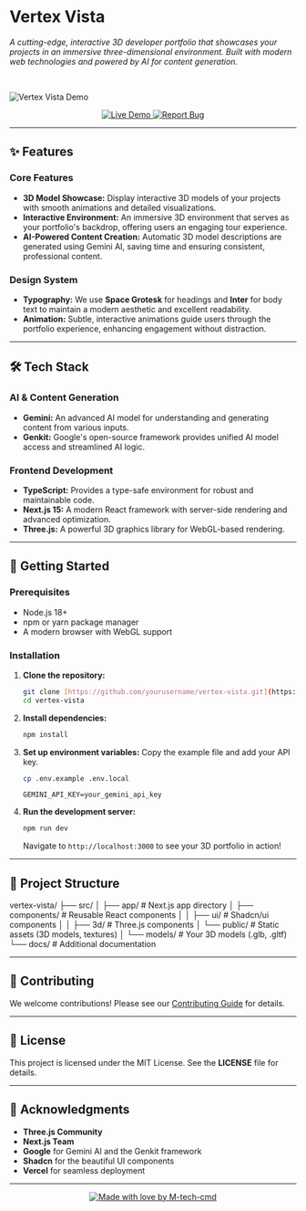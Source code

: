 # Vertex Vista

_A cutting-edge, interactive 3D developer portfolio that showcases your projects in an immersive three-dimensional environment. Built with modern web technologies and powered by AI for content generation._

<br/>

![Vertex Vista Demo](https://www.your-image-url.com/your-screenshot.jpg)

<p align="center">
  <a href="https://your-live-demo-url.com" target="_blank">
    <img src="https://img.shields.io/badge/-Live%20Demo-blue?style=for-the-badge" alt="Live Demo">
  </a>
  <a href="https://github.com/yourusername/vertex-vista/issues" target="_blank">
    <img src="https://img.shields.io/badge/-Report%20Bug-red?style=for-the-badge" alt="Report Bug">
  </a>
</p>

---

## ✨ Features

### Core Features

* **3D Model Showcase:** Display interactive 3D models of your projects with smooth animations and detailed visualizations.
* **Interactive Environment:** An immersive 3D environment that serves as your portfolio's backdrop, offering users an engaging tour experience.
* **AI-Powered Content Creation:** Automatic 3D model descriptions are generated using Gemini AI, saving time and ensuring consistent, professional content.

### Design System

* **Typography:** We use **Space Grotesk** for headings and **Inter** for body text to maintain a modern aesthetic and excellent readability.
* **Animation:** Subtle, interactive animations guide users through the portfolio experience, enhancing engagement without distraction.

---

## 🛠️ Tech Stack

### AI & Content Generation

* **Gemini:** An advanced AI model for understanding and generating content from various inputs.
* **Genkit:** Google's open-source framework provides unified AI model access and streamlined AI logic.

### Frontend Development

* **TypeScript:** Provides a type-safe environment for robust and maintainable code.
* **Next.js 15:** A modern React framework with server-side rendering and advanced optimization.
* **Three.js:** A powerful 3D graphics library for WebGL-based rendering.

---

## 🚀 Getting Started

### Prerequisites

* Node.js 18+
* npm or yarn package manager
* A modern browser with WebGL support

### Installation

1.  **Clone the repository:**
    ```bash
    git clone [https://github.com/yourusername/vertex-vista.git](https://github.com/yourusername/vertex-vista.git)
    cd vertex-vista
    ```
2.  **Install dependencies:**
    ```bash
    npm install
    ```
3.  **Set up environment variables:**
    Copy the example file and add your API key.
    ```bash
    cp .env.example .env.local
    ```
    ```env
    GEMINI_API_KEY=your_gemini_api_key
    ```
4.  **Run the development server:**
    ```bash
    npm run dev
    ```
    Navigate to `http://localhost:3000` to see your 3D portfolio in action!

---

## 📁 Project Structure

vertex-vista/
├── src/
│   ├── app/                 # Next.js app directory
│   ├── components/          # Reusable React components
│   │   ├── ui/              # Shadcn/ui components
│   │   ├── 3d/              # Three.js components
│   └── public/              # Static assets (3D models, textures)
│       └── models/          # Your 3D models (.glb, .gltf)
└── docs/                    # Additional documentation


---

## 🤝 Contributing

We welcome contributions! Please see our [Contributing Guide](https://github.com/yourusername/vertex-vista/CONTRIBUTING.md) for details.

---

## 📄 License

This project is licensed under the MIT License. See the **LICENSE** file for details.

---

## 🙏 Acknowledgments

* **Three.js Community**
* **Next.js Team**
* **Google** for Gemini AI and the Genkit framework
* **Shadcn** for the beautiful UI components
* **Vercel** for seamless deployment

---

<p align="center">
    <a href="https://github.com/M-tech-cmd" target="_blank">
        <img src="https://img.shields.io/badge/Made%20with%20%E2%9D%A4%EF%B8%8F-by%20M--tech--cmd-red?style=for-the-badge" alt="Made with love by M-tech-cmd">
    </a>
</p>
